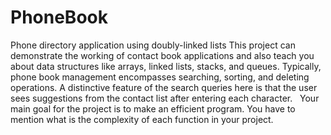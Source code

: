 # PhoneBook

Phone directory application using doubly-linked lists
This project can demonstrate the working of contact book applications and also teach you about data structures like arrays, linked lists, stacks, and queues. Typically, phone book management encompasses searching, sorting, and deleting operations. A distinctive feature of the search queries here is that the user sees suggestions from the contact list after entering each character.
 
Your main goal for the project is to make an efficient program. You have to mention what is the complexity of each function in your project.
